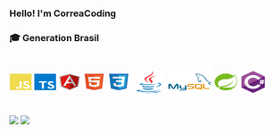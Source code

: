 ### Hello! I'm CorreaCoding
### 🎓 Generation Brasil
 
<!--   <div>
  <a href="https://github.com/CorreaCoding">
  <img height="160em" src="https://github-readme-stats.vercel.app/api?username=CorreaCoding&show_icons=true&theme=radical&include_all_commits=true&count_private=true"/>
  <img height="160em" src="https://github-readme-stats.vercel.app/api/top-langs/?username=CorreaCoding&layout=compact&langs_count=7&theme=radical"/>
</div> -->
 
<div style="display: inline_block"><br>
  <img align="center" alt="Amanda-Js" height="30" width="40" src="https://raw.githubusercontent.com/devicons/devicon/master/icons/javascript/javascript-plain.svg">
  <img align="center" alt="Amanda-Ts" height="30" width="40" src="https://raw.githubusercontent.com/devicons/devicon/master/icons/typescript/typescript-plain.svg">
  <img align="center" alt="Amanda-Angular" height="30" width="40" src="https://raw.githubusercontent.com/devicons/devicon/master/icons/angularjs/angularjs-original.svg">
  <img align="center" alt="Amanda-HTML" height="30" width="40" src="https://raw.githubusercontent.com/devicons/devicon/master/icons/html5/html5-original.svg">
  <img align="center" alt="Amanda-CSS" height="30" width="40" src="https://raw.githubusercontent.com/devicons/devicon/master/icons/css3/css3-original.svg">
  <img align="center" alt="Amanda-Java" height="40" width="60" src="https://raw.githubusercontent.com/devicons/devicon/master/icons/java/java-original.svg">
  <img align="center" alt="Amanda-MySQL" height="60" width="80" src="https://raw.githubusercontent.com/devicons/devicon/master/icons/mysql/mysql-original-wordmark.svg">
  <img align="center" alt="Amanda-Spring" height="30" width="40" src="https://raw.githubusercontent.com/devicons/devicon/master/icons/spring/spring-original.svg">
 <img align="center" alt="Amanda-CSharp" height="40" width="50" src="https://raw.githubusercontent.com/devicons/devicon/master/icons/csharp/csharp-original.svg">
</div>
  
  ##
  
<!--  <a href="https://discord.com/channels/@me" target="_blank"><img src="https://img.shields.io/badge/Discord-7289DA?style=for-the-badge&logo=discord&logoColor=white" target="_blank"></a> -->
 <a href="https://www.linkedin.com/in/correacoding/" target="_blank"><img src="https://img.shields.io/badge/LinkedIn-0077B5?style=for-the-badge&logo=linkedin&logoColor=white" target="_blank"></a> 
  <a href = "mailto:amandacorreades@hotmail.com"><img src="https://img.shields.io/badge/Microsoft_Outlook-0078D4?style=for-the-badge&logo=microsoft-outlook&logoColor=white" target="_blank"></a>
<!--  <a href = "https://twitter.com/correacoding"><img src="https://img.shields.io/badge/Twitter-1DA1F2?style=for-the-badge&logo=twitter&logoColor=white" target="_blank"></a> -->
  
  </div>



